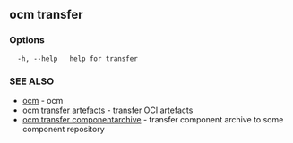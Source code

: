 ## ocm transfer



### Options

```
  -h, --help   help for transfer
```

### SEE ALSO

* [ocm](ocm.md)	 - ocm
* [ocm transfer artefacts](ocm_transfer_artefacts.md)	 - transfer OCI artefacts
* [ocm transfer componentarchive](ocm_transfer_componentarchive.md)	 - transfer component archive to some component repository

